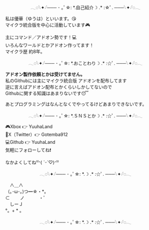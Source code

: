 <div align="center">𓂃◌𓆩✦𓆪─── ･ ｡ﾟ☆: *.自己紹介☽ .* :☆ﾟ. ───𓆩✦𓆪◌𓂃</div>

私は優華（ゆうは）といいます。😘   
マイクラ統合版を中心に活動しています🎮

主にコマンド／アドオン勢です！💻  
いろんなワールドとかアドオン作ってます！  
マイクラ歴 約8年。

<div align="center">𓂃◌𓆩✦𓆪─── ･ ｡ﾟ☆: *.おことわり☽ .* :☆ﾟ. ───𓆩✦𓆪◌𓂃</div>

**アドオン製作依頼とかは受けてません。**  
私のGithubには主にマイクラ統合版 アドオンを配布してます  
逆に言えばアドオン配布とかくらいしかしてないので  
Githubに関する知識はあまりないです😴  

あとプログラミングはなんとなくでやってるけどあまりできないです。  

<div align="center">𓂃◌𓆩✦𓆪─── ･ ｡ﾟ☆: *.ＳＮＳとか☽ .* :☆ﾟ. ───𓆩✦𓆪◌𓂃</div>

🎮Xbox 👉 YuuhaLand  
🦤X（Twitter）👉 Gotemba912  
💻Github 👉 YuuhaLand  
気軽にフォローしてね❗ 

なかよくしてね⁽⁽ᐠ( ˊᵕˋ♡)ᐟ⁾⁾

<div align="center">𓂃◌𓆩✦𓆪─── ･ ｡ﾟ☆: *.☽ .* :☆ﾟ. ───𓆩✦𓆪◌𓂃</div>

　∧＿∧  
（｡･ω･｡)つ━☆・\*。  
⊂　　 ノ 　　　・゜  
　しーＪ  
°。+ \* 。  

<div align="center">𓂃◌𓆩✦𓆪─── ･ ｡ﾟ☆: *.☽ .* :☆ﾟ. ───𓆩✦𓆪◌𓂃</div>

<!--
**Gotemba912/Gotemba912** is a ✨ _special_ ✨ repository because its `README.md` (this file) appears on your GitHub profile.

Here are some ideas to get you started:

- 🔭 I’m currently working on ...
- 🌱 I’m currently learning ...
- 👯 I’m looking to collaborate on ...
- 🤔 I’m looking for help with ...
- 💬 Ask me about ...
- 📫 How to reach me: ...
- 😄 Pronouns: ...
- ⚡ Fun fact: ...
-->
